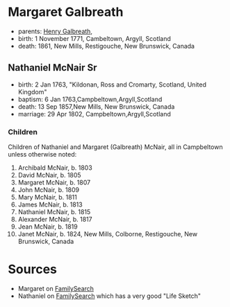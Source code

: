 # Margaret Galbreath

- parents: [Henry Galbreath](galbreath-henry-1739.md), 
- birth: 1 November 1771, Cambeltown, Argyll, Scotland
- death: 1861, New Mills, Restigouche, New Brunswick, Canada

## Nathaniel McNair Sr

- birth: 2 Jan 1763, "Kildonan, Ross and Cromarty, Scotland, United Kingdom"
- baptism: 6 Jan 1763,Campbeltown,Argyll,Scotland
- death: 13 Sep 1857,New Mills, New Brunswick, Canada
- marriage: 29 Apr 1802, Campbeltown,Argyll,Scotland

### Children

Children of Nathaniel and Margaret (Galbreath) McNair, all in Campbeltown unless otherwise noted:

1. Archibald McNair, b. 1803
2. David McNair, b. 1805
3. Margaret McNair, b. 1807
4. John McNair, b. 1809
5. Mary McNair, b. 1811
6. James McNair, b. 1813
7. Nathaniel McNair, b. 1815
8. Alexander McNair, b. 1817
9. Jean McNair, b. 1819
10. Janet McNair, b. 1824, New Mills, Colborne, Restigouche, New Brunswick, Canada

# Sources

- Margaret on [FamilySearch](https://www.familysearch.org/tree/person/details/L2M9-JSL)
- Nathaniel on [FamilySearch](https://www.familysearch.org/tree/person/details/KNQP-W24) which has a very good "Life Sketch"
